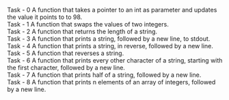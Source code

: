 Task - 0 A function that takes a pointer to an int as parameter and updates the value it points to to 98. <br>
Task - 1 A function that swaps the values of two integers. <br>
Task - 2 A function that returns the length of a string. <br>
Task - 3 A function that prints a string, followed by a new line, to stdout. <br>
Task - 4 A function that prints a string, in reverse, followed by a new line. <br>
Task - 5 A function that reverses a string. <br>
Task - 6 A function that prints every other character of a string, starting with the first character, followed by a new line. <br>
Task - 7 A function that prints half of a string, followed by a new line.<br>
Task - 8 A function that prints n elements of an array of integers, followed by a new line.<br>

